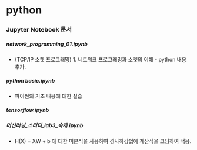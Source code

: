 # python

### Jupyter Notebook 문서

##### network_programming_01.ipynb

* (TCP/IP 소켓 프로그래밍) 1. 네트워크 프로그래밍과 소켓의 이해 - python 내용 추가.

##### python basic.ipynb

* 파이썬의 기초 내용에 대한 실습

##### tensorflow.ipynb

##### 머신러닝_스터디_lab3_숙제.ipynb

* H(X) = XW + b 에 대한 미분식을 사용하여 경사하강법에 계산식을 코딩하여 적용. 
